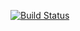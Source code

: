 
[![Build Status](https://travis-ci.org/DarceWorld13/collegues-front.svg?branch=master)](https://travis-ci.org/DarceWorld13/collegues-front)
